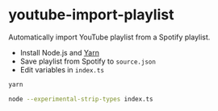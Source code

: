 # youtube-import-playlist

Automatically import YouTube playlist from a Spotify playlist.

- Install Node.js and [Yarn](https://yarnpkg.com/)
- Save playlist from Spotify to `source.json`
- Edit variables in `index.ts`

```bash
yarn

node --experimental-strip-types index.ts
```
